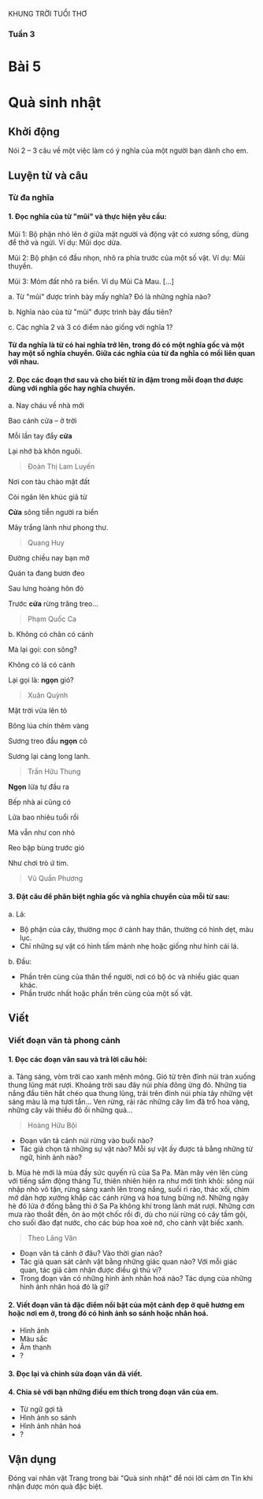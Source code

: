 KHUNG TRỜI TUỔI THƠ

### Tuần 3
# Bài 5
# Quà sinh nhật

## Khởi động

Nói 2 – 3 câu về một việc làm có ý nghĩa của một người bạn dành cho em.

## Luyện từ và câu

### Từ đa nghĩa

#### 1. Đọc nghĩa của từ "mũi" và thực hiện yêu cầu:

Mũi 1: Bộ phận nhỏ lên ở giữa mặt người và động vật có xương sống, dùng để thở và ngửi.  Ví dụ: Mũi dọc dừa. 

Mũi 2: Bộ phận có đầu nhọn, nhô ra phía trước của một số vật. Ví dụ: Mũi thuyền. 

Mũi 3: Mỏm đất nhô ra biển. Ví dụ Mũi Cà Mau. [...]

a. Từ "mũi" được trình bày mấy nghĩa? Đó là những nghĩa nào?

b. Nghĩa nào của từ "mũi" được trình bày đầu tiên?

c. Các nghĩa 2 và 3 có điểm nào giống với nghĩa 1?

#### Từ đa nghĩa là từ có hai nghĩa trở lên, trong đó có một nghĩa gốc và một hay một số nghĩa chuyển. Giữa các nghĩa của từ đa nghĩa có mối liên quan với nhau.

#### 2. Đọc các đoạn thơ sau và cho biết từ in đậm trong mỗi đoạn thơ được dùng với nghĩa gốc hay nghĩa chuyển.

a.
  Nay cháu về nhà mới

  Bao cánh cửa – ở trời
  
  Mỗi lần tay đẩy **cửa**
  
  Lại nhớ bà khôn nguôi.
  > Đoàn Thị Lam Luyến

  Nơi con tàu chào mặt đất
 
  Còi ngân lên khúc giã từ
  
  **Cửa** sông tiễn người ra biển
  
  Mây trắng lành như phong thư.
  > Quang Huy

  Đường chiều nay bạn mở
 
  Quán ta đang bươn đeo
  
  Sau lưng hoàng hôn đỏ
  
  Trước **cửa** rừng trăng treo...
  > Phạm Quốc Ca

b.
  Không có chân có cánh
  
  Mà lại gọi: con sông?
  
  Không có lá có cành
  
  Lại gọi là: **ngọn** gió?
  > Xuân Quỳnh

  Mặt trời vừa lên tỏ
  
  Bông lúa chín thêm vàng
  
  Sương treo đầu **ngọn** cỏ
  
  Sương lại càng long lanh.
  > Trần Hữu Thung

  **Ngọn** lửa tự đầu ra
 
  Bếp nhà ai cũng có
  
  Lửa bao nhiêu tuổi rồi
  
  Mà vẫn như con nhỏ
  
  Reo bập bùng trước gió
  
  Như chơi trò ứ tim.
  > Vũ Quần Phương

#### 3. Đặt câu để phân biệt nghĩa gốc và nghĩa chuyển của mỗi từ sau:

a. Lá:
- Bộ phận của cây, thường mọc ở cành hay thân, thường có hình dẹt, màu lục.
- Chỉ những sự vật có hình tấm mảnh nhẹ hoặc giống như hình cái lá.

b. Đầu:
- Phần trên cùng của thân thể người, nơi có bộ óc và nhiều giác quan khác.
- Phần trước nhất hoặc phần trên cùng của một số vật.

## Viết

### Viết đoạn văn tả phong cảnh

#### 1. Đọc các đoạn văn sau và trả lời câu hỏi:

a. Tảng sáng, vòm trời cao xanh mênh mông. Gió từ trên đỉnh núi tràn xuống thung lũng mát rượi. Khoảng trời sau đây núi phía đông ửng đỏ. Những tia nắng đầu tiên hắt chéo qua thung lũng, trải trên đỉnh núi phía tây những vệt sáng màu là mạ tươi tắn... Ven rừng, rải rác những cây lim đã trổ hoa vàng, những cây vải thiều đỏ ối những quả...
> Hoàng Hữu Bội

- Đoạn văn tả cảnh núi rừng vào buổi nào?
- Tác giả chọn tả những sự vật nào? Mỗi sự vật ấy được tả bằng những từ ngữ, hình ảnh nào?

b. Mùa hè mới là mùa đầy sức quyến rũ của Sa Pa. Màn mây vén lên cùng với tiếng sấm động tháng Tư, thiên nhiên hiện ra như mới tỉnh khỏi: sông núi nhập nhò vô tận, rừng sáng xanh lên trong nắng, suối rì rào, thác xối, chim mở dàn hợp xướng khắp các cánh rừng và hoa tưng bừng nở. Những ngày hè đó lửa ở đồng bằng thì ở Sa Pa không khí trong lành mát rượi. Những cơn mưa rào thoắt đến, ôn ào một chốc rồi đi, dù cho núi rừng có cây tầm gội, cho suối đào đạt nước, cho các búp hoa xoè nở, cho cành vật biếc xanh.
> Theo Lãng Văn

- Đoạn văn tả cảnh ở đâu? Vào thời gian nào?
- Tác giả quan sát cảnh vật bằng những giác quan nào? Với mỗi giác quan, tác giả cảm nhận được điều gì thú vị?
- Trong đoạn văn có những hình ảnh nhân hoá nào? Tác dụng của những hình ảnh nhân hoá đó là gì?

#### 2. Viết đoạn văn tả đặc điểm nổi bật của một cảnh đẹp ở quê hương em hoặc nơi em ở, trong đó có hình ảnh so sánh hoặc nhân hoá.

- Hình ảnh
- Màu sắc
- Âm thanh
- ?

#### 3. Đọc lại và chỉnh sửa đoạn văn đã viết.

#### 4. Chia sẻ với bạn những điều em thích trong đoạn văn của em.

- Từ ngữ gợi tả
- Hình ảnh so sánh
- Hình ảnh nhân hoá
- ?

## Vận dụng

Đóng vai nhân vật Trang trong bài "Quà sinh nhật" để nói lời cảm ơn Tin khi nhận được món quà đặc biệt.

